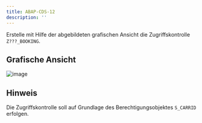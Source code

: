 ```yaml
---
title: ABAP-CDS-12
description: ''
---
```


Erstelle mit Hilfe der abgebildeten grafischen Ansicht die Zugriffskontrolle `Z???_BOOKING`.

## Grafische Ansicht
![image](https://user-images.githubusercontent.com/47243617/204782133-ad53dd2b-f9de-4fd2-b13d-dc132c6dc741.png)

## Hinweis
Die Zugriffskontrolle soll auf Grundlage des Berechtigungsobjektes `S_CARRID` erfolgen.
